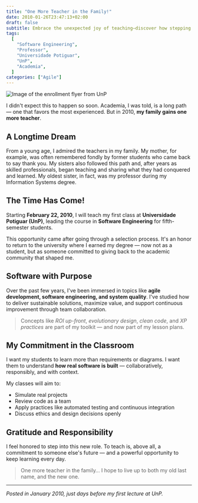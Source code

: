 ```yaml
---
title: "One More Teacher in the Family!"
date: 2010-01-26T23:47:13+02:00
draft: false
subtitle: Embrace the unexpected joy of teaching—discover how stepping into academia early creates opportunities to give back, simulate real projects, and inspire the next generation of software engineers
tags:
  [
    "Software Engineering",
    "Professor",
    "Universidade Potiguar",
    "UnP",
    "Academia",
  ]
categories: ["Agile"]
---
```


![Image of the enrollment flyer from UnP](/uploads/2010/01/Screen-shot-2010-01-26-at-8.44.18-PM.png)

I didn't expect this to happen so soon. Academia, I was told, is a long path — one that favors the most experienced. But in 2010, **my family gains one more teacher**.

## A Longtime Dream

From a young age, I admired the teachers in my family. My mother, for example, was often remembered fondly by former students who came back to say thank you. My sisters also followed this path and, after years as skilled professionals, began teaching and sharing what they had conquered and learned. My oldest sister, in fact, was my professor during my Information Systems degree.

## The Time Has Come!

Starting **February 22, 2010**, I will teach my first class at **Universidade Potiguar (UnP)**, leading the course in **Software Engineering** for fifth-semester students.

This opportunity came after going through a selection process. It's an honor to return to the university where I earned my degree — now not as a student, but as someone committed to giving back to the academic community that shaped me.

## Software with Purpose

Over the past few years, I've been immersed in topics like **agile development, software engineering, and system quality**. I've studied how to deliver sustainable solutions, maximize value, and support continuous improvement through team collaboration.

> Concepts like _ROI up-front_, _evolutionary design_, _clean code_, and _XP practices_ are part of my toolkit — and now part of my lesson plans.

## My Commitment in the Classroom

I want my students to learn more than requirements or diagrams. I want them to understand **how real software is built** — collaboratively, responsibly, and with context.

My classes will aim to:

- Simulate real projects
- Review code as a team
- Apply practices like automated testing and continuous integration
- Discuss ethics and design decisions openly

## Gratitude and Responsibility

I feel honored to step into this new role. To teach is, above all, a commitment to someone else's future — and a powerful opportunity to keep learning every day.

> One more teacher in the family… I hope to live up to both my old last name, and the new one.

---

_Posted in January 2010, just days before my first lecture at UnP._
